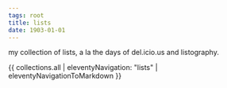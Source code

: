 ```yaml
---
tags: root
title: lists
date: 1903-01-01
---
```


my collection of lists, a la the days of del.icio.us and listography.

{{ collections.all | eleventyNavigation: "lists" | eleventyNavigationToMarkdown }}
